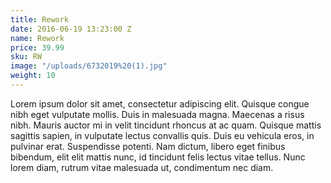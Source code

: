 ```yaml
---
title: Rework
date: 2016-06-19 13:23:00 Z
name: Rework
price: 39.99
sku: RW
image: "/uploads/6732019%20(1).jpg"
weight: 10
---
```


Lorem ipsum dolor sit amet, consectetur adipiscing elit. Quisque congue nibh eget vulputate mollis. Duis in malesuada magna. Maecenas a risus nibh. Mauris auctor mi in velit tincidunt rhoncus at ac quam. Quisque mattis sagittis sapien, in vulputate lectus convallis quis. Duis eu vehicula eros, in pulvinar erat. Suspendisse potenti. Nam dictum, libero eget finibus bibendum, elit elit mattis nunc, id tincidunt felis lectus vitae tellus. Nunc lorem diam, rutrum vitae malesuada ut, condimentum nec diam.